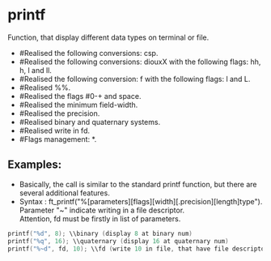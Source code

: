 # printf
Function, that display different data types on terminal or file.

- #Realised the following conversions: csp.
- #Realised the following conversions: diouxX with the following flags: hh, h, l and ll.
- #Realised the following conversion: f with the following flags: l and L.
- #Realised %%.
- #Realised the flags #0-+ and space.
- #Realised the minimum field-width.
- #Realised the precision.
- #Realised binary and quaternary systems.
- #Realised write in fd.
- #Flags management: *.

## Examples:
- Basically, the call is similar to the standard printf function, but there are several additional features.
- Syntax : ft_printf("%[parameters][flags][width][.precision][length]type").\
Parameter "~" indicate writing in a file descriptor.\
Attention, fd must be firstly in list of parameters.
```c
printf("%d", 8); \\binary (display 8 at binary num)
printf("%q", 16); \\quaternary (display 16 at quaternary num)
printf("%~d", fd, 10); \\fd (write 10 in file, that have file descriptor - fd in system)
```
